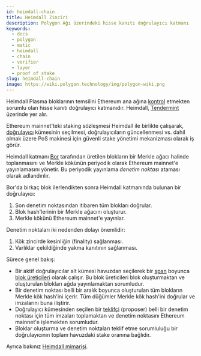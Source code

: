 ```yaml
---
id: heimdall-chain
title: Heimdall Zinciri
description: Polygon Ağı üzerindeki hisse kanıtı doğrulayıcı katmanı
keywords:
  - docs
  - polygon
  - matic
  - heimdall
  - chain
  - verifier
  - layer
  - proof of stake
slug: heimdall-chain
image: https://wiki.polygon.technology/img/polygon-wiki.png
---
```


Heimdall Plasma bloklarının temsilini Ethereum ana ağına [kontrol](/docs/maintain/glossary.md#checkpoint-transaction) etmekten sorumlu olan hisse kanıtı doğrulayıcı katmanıdır. Heimdall, [Tendermint](https://tendermint.com/) üzerinde yer alır.

Ethereum mainnet'teki staking sözleşmesi Heimdall ile birlikte çalışarak, [doğrulayıcı](/docs/maintain/glossary.md#validator) kümesinin seçilmesi, doğrulayıcıların güncellenmesi vs. dahil olmak üzere PoS makinesi için güvenli stake yönetimi mekanizması olarak iş görür.

Heimdall katmanı [Bor](/docs/maintain/glossary.md#bor) tarafından üretilen blokların bir Merkle ağacı halinde toplanmasını ve Merkle kökünün periyodik olarak Ethereum mainnet'e yayınlamasını yönetir. Bu periyodik yayınlama *denetim noktası* ataması olarak adlandırılır.

Bor'da birkaç blok ilerlendikten sonra Heimdall katmanında bulunan bir doğrulayıcı:

1. Son denetim noktasından itibaren tüm blokları doğrular.
2. Blok hash'lerinin bir Merkle ağacını oluşturur.
3. Merkle kökünü Ethereum mainnet'e yayınlar.

Denetim noktaları iki nedenden dolayı önemlidir:

1. Kök zincirde kesinliğin (finality) sağlanması.
2. Varlıklar çekildiğinde yakma kanıtının sağlanması.

Sürece genel bakış:

* Bir aktif doğrulayıcılar alt kümesi havuzdan seçilerek bir [span](/docs/maintain/glossary.md#span) boyunca [blok üreticileri](/docs/maintain/glossary.md#block-producer) olarak çalışır. Bu blok üreticileri blok oluşturmaktan ve oluşturulan blokları ağda yayınlamaktan sorumludur.
* Bir denetim noktası belli bir aralık boyunca oluşturulan tüm blokların Merkle kök hash'ini içerir. Tüm düğümler Merkle kök hash'ini doğrular ve imzalarını buna iliştirir.
* Doğrulayıcı kümesinden seçilen bir [teklifçi](/docs/maintain/glossary.md#proposer) (proposer) belli bir denetim noktası için tüm imzaları toplamaktan ve denetim noktasını Ethereum mainnet'e işlemekten sorumludur.
* Bloklar oluşturma ve denetim noktaları teklif etme sorumluluğu bir doğrulayıcının toplam havuzdaki stake oranına bağlıdır.

Ayrıca bakınız [Heimdall mimarisi](/docs/pos/heimdall/overview).
